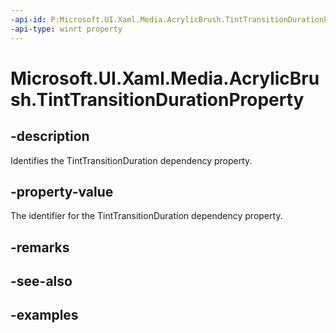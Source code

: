 ```yaml
---
-api-id: P:Microsoft.UI.Xaml.Media.AcrylicBrush.TintTransitionDurationProperty
-api-type: winrt property
---
```


<!-- Property syntax.
public DependencyProperty TintTransitionDurationProperty { get; }
-->

# Microsoft.UI.Xaml.Media.AcrylicBrush.TintTransitionDurationProperty

## -description

Identifies the TintTransitionDuration dependency property.

## -property-value

The identifier for the TintTransitionDuration dependency property.

## -remarks

## -see-also

## -examples

